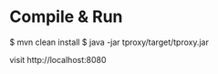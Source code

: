 # Compile & Run
$ mvn clean install
$ java -jar tproxy/target/tproxy.jar

visit http://localhost:8080
